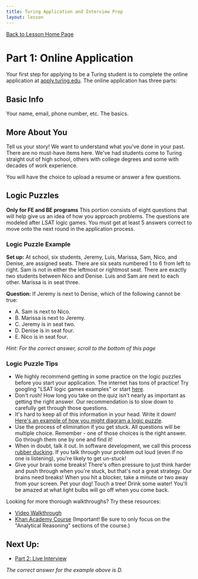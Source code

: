 ```yaml
---
title: Turing Application and Interview Prep
layout: lesson
---
```


<a href="../">Back to Lesson Home Page</a>

# Part 1: Online Application

Your first step for applying to be a Turing student is to complete the online application at <a target="blank" href="https://apply.turing.edu/">apply.turing.edu</a>. The online application has three parts:

## Basic Info

Your name, email, phone number, etc. The basics.

## More About You

Tell us your story! We want to understand what you've done in your past. There are no must-have items here. We've had students come to Turing straight out of high school, others with college degrees and some with decades of work experience. 

You will have the choice to upload a resume or answer a few questions.

## Logic Puzzles

**Only for FE and BE programs** This portion consists of eight questions that will help give us an idea of how you approach problems. The questions are modeled after LSAT logic games. You must get at least 5 answers correct to move onto the next round in the application process. 

### Logic Puzzle Example

**Set up:** At school, six students, Jeremy, Luis, Marissa, Sam, Nico, and Denise, are assigned seats. There are six seats numbered 1 to 6 from left to right. Sam is not in either the leftmost or rightmost seat. There are exactly two students between Nico and Denise. Luis and Sam are next to each other. Marissa is in seat three.

**Question:** If Jeremy is next to Denise, which of the following cannot be true:
- A. Sam is next to Nico.
- B. Marissa is next to Jeremy.
- C. Jeremy is in seat two.
- D. Denise is in seat four.
- E. Nico is in seat four.

*Hint: For the correct answer, scroll to the bottom of this page*

### Logic Puzzle Tips

- We highly recommend getting in some practice on the logic puzzles before you start your application. The internet has tons of practice! Try googling "LSAT logic games examples" or start <a target="blank" href="https://www.varsitytutors.com/lsat_logic_games-practice-tests">here</a>.
- Don't rush! How long you take on the quiz isn't nearly as important as getting the right answer. Our recommendation is to slow down to carefully get through those questions.
- It's hard to keep all of this information in your head. Write it down! <a target="blank" href="https://www.youtube.com/watch?v=d7mUPexyLZE">Here's an example of how you might diagram a logic puzzle</a>. 
- Use the process of elimination if you get stuck. All questions will be multiple choice. Remember - one of those choices is the right answer. Go through them one by one and find it!
- When in doubt, talk it out. In software development, we call this process <a target="blank" href="https://www.freecodecamp.org/news/rubber-duck-debugging/">rubber ducking</a>. If you talk through your problem out loud (even if no one is listening), you're likely to get un-stuck!
- Give your brain some breaks! There's often pressure to just think harder and push through when you're stuck, but that's not a great strategy. Our brains need breaks! When you hit a blocker, take a minute or two away from your screen. Pet your dog! Touch a tree! Drink some water! You'll be amazed at what light bulbs will go off when you come back.

Looking for more thorough walkthroughs? Try these resources:
- <a target="blank" href="https://www.youtube.com/watch?v=pFkqzKleIUA">Video Walkthrough</a>
- <a target="blank" href="https://www.khanacademy.org/prep/lsat">Khan Academy Course</a> (Important! Be sure to only focus on the "Analytical Reasoning" sections of the course.)


## Next Up:
- [Part 2: Live Interview](../live-interview)

*The correct answer for the example above is D.*